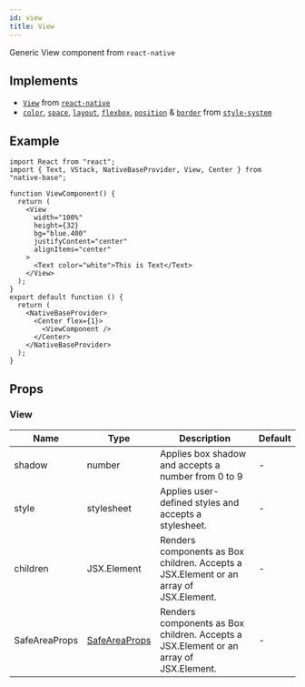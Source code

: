 ```yaml
---
id: view
title: View
---
```


Generic View component from `react-native`

## Implements

- [`View`](https://reactnative.dev/docs/view) from [`react-native`](https://reactnative.dev/docs/view)
- [`color`](https://styled-system.com/api/#color), [`space`](https://styled-system.com/api/#space), [`layout`](https://styled-system.com/api/#layout), [`flexbox`](https://styled-system.com/api/#flexbox), [`position`](https://styled-system.com/api/#flexbox) & [`border`](https://styled-system.com/api/#border) from [`style-system`](https://styled-system.com/api/)

## Example

```SnackPlayer name=View%20Example
import React from "react";
import { Text, VStack, NativeBaseProvider, View, Center } from "native-base";

function ViewComponent() {
  return (
    <View
      width="100%"
      height={32}
      bg="blue.400"
      justifyContent="center"
      alignItems="center"
    >
      <Text color="white">This is Text</Text>
    </View>
  );
}
export default function () {
  return (
    <NativeBaseProvider>
      <Center flex={1}>
        <ViewComponent />
      </Center>
    </NativeBaseProvider>
  );
}
```

## Props

### View

| Name          | Type                                     | Description                                                                           | Default |
| ------------- | ---------------------------------------- | ------------------------------------------------------------------------------------- | ------- |
| shadow        | number                                   | Applies box shadow and accepts a number from 0 to 9                                   | -       |
| style         | stylesheet                               | Applies user-defined styles and accepts a stylesheet.                                 | -       |
| children      | JSX.Element                              | Renders components as Box children. Accepts a JSX.Element or an array of JSX.Element. | -       |
| SafeAreaProps | [SafeAreaProps](safe-area-view-props.md) | Renders components as Box children. Accepts a JSX.Element or an array of JSX.Element. | -       |
